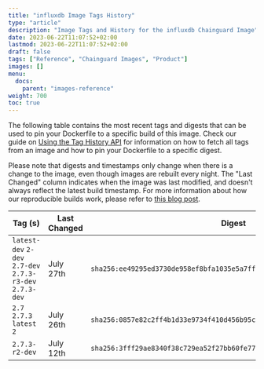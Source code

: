 ```yaml
---
title: "influxdb Image Tags History"
type: "article"
description: "Image Tags and History for the influxdb Chainguard Image"
date: 2023-06-22T11:07:52+02:00
lastmod: 2023-06-22T11:07:52+02:00
draft: false
tags: ["Reference", "Chainguard Images", "Product"]
images: []
menu:
  docs:
    parent: "images-reference"
weight: 700
toc: true
---
```


The following table contains the most recent tags and digests that can be used to pin your Dockerfile to a specific build of this image. Check our guide on [Using the Tag History API](/chainguard/chainguard-images/using-the-tag-history-api/) for information on how to fetch all tags from an image and how to pin your Dockerfile to a specific digest.

Please note that digests and timestamps only change when there is a change to the image, even though images are rebuilt every night. The "Last Changed" column indicates when the image was last modified, and doesn't always reflect the latest build timestamp. For more information about how our reproducible builds work, please refer to [this blog post](https://www.chainguard.dev/unchained/reproducing-chainguards-reproducible-image-builds).

| Tag (s)                                                    | Last Changed | Digest                                                                    |
|------------------------------------------------------------|--------------|---------------------------------------------------------------------------|
|  `latest-dev` `2-dev` `2.7-dev` `2.7.3-r3-dev` `2.7.3-dev` | July 27th    | `sha256:ee49295ed3730de958ef8bfa1035e5a7ff1693d1de39fec0f38d50ddcb49207b` |
|  `2.7` `2.7.3` `latest` `2`                                | July 26th    | `sha256:0857e82c2ff4b1d33e9734f410d456b95c3df0cfc2bfa9bdb8a4753ba7d513cb` |
|  `2.7.3-r2-dev`                                            | July 12th    | `sha256:3fff29ae8340f38c729ea52f27bb60fe7769c455f4bfd2bfebc0b8df4658ec2d` |
